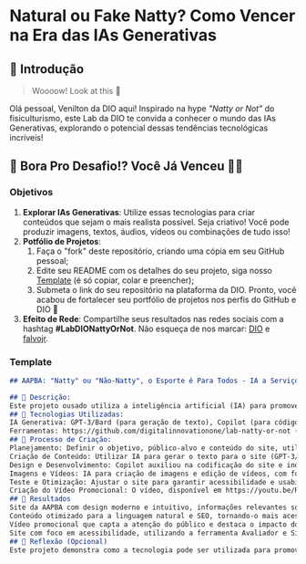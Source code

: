 # Natural ou Fake Natty? Como Vencer na Era das IAs Generativas

## 🚀 Introdução

> Woooow! Look at this 👀

Olá pessoal, Venilton da DIO aqui! Inspirado na hype _"Natty or Not"_ do fisiculturismo, este Lab da DIO te convida a conhecer o mundo das IAs Generativas, explorando o potencial dessas tendências tecnológicas incríveis!

## 🎯 Bora Pro Desafio!? Você Já Venceu 💪🤓

### Objetivos

1. **Explorar IAs Generativas**: Utilize essas tecnologias para criar conteúdos que sejam o mais realista possível. Seja criativo! Você pode produzir imagens, textos, áudios, vídeos ou combinações de tudo isso!
1. **Potfólio de Projetos**:
    1. Faça o "fork" deste repositório, criando uma cópia em seu GitHub pessoal;
    2. Edite seu README com os detalhes do seu projeto, siga nosso [Template](#template) (é só copiar, colar e preencher);
    3. Submeta o link do seu repositório na plataforma da DIO. Pronto, você acabou de fortalecer seu portfólio de projetos nos perfis do GitHub e DIO 🚀
1. **Efeito de Rede**: Compartilhe seus resultados nas redes sociais com a hashtag **#LabDIONattyOrNot**. Não esqueça de nos marcar: [DIO](https://www.linkedin.com/school/dio-makethechange) e [falvojr](https://www.linkedin.com/in/falvojr).

### Template

```markdown
## AAPBA: "Natty" ou "Não-Natty", o Esporte é Para Todos - IA a Serviço da Inclusão

## 📒 Descrição:
Este projeto ousado utiliza a inteligência artificial (IA) para promover a inclusão e democratizar o acesso à informação sobre a Associação de Atletas Paralímpicos da Bahia (AAPBA). O objetivo é desafiar a dicotomia "natty" ou "não-natty", mostrando que o esporte é para todos, sem distinção, e que a tecnologia pode ser uma poderosa ferramenta para construir um futuro mais justo e igualitário.
## 🤖 Tecnologias Utilizadas:
IA Generativa: GPT-3/Bard (para geração de texto), Copilot (para código e sugestões de ferramentas), IA para criação de imagens, IA para edição de vídeos.
Ferramentas: https://github.com/digitalinnovationone/lab-natty-or-not (para análise de código), https://invideo.io/ (para edição de vídeos), https://asesweb.governoeletronico.gov.br/ Avaliador e Simulador de Acessibilidade (para garantir acessibilidade do site).
## 🧐 Processo de Criação:
Planejamento: Definir o objetivo, público-alvo e conteúdo do site, utilizando o desafio "Natty or Not" como ponto de partida para a discussão sobre inclusão.
Criação de Conteúdo: Utilizar IA para gerar o texto para o site (GPT-3/Bard), descrições de projetos e outros elementos, com foco em promover a igualdade no esporte.
Design e Desenvolvimento: Copilot auxiliou na codificação do site e indicou a ferramenta https://asesweb.governoeletronico.gov.br/ para garantir a acessibilidade da plataforma.
Imagens e Vídeos: IA para criação de imagens e edição de vídeos, com foco em imagens inclusivas e representativas do trabalho da AAPBA.
Teste e Otimização: Ajustar o site para garantir acessibilidade e usabilidade, utilizando o Avaliador e Simulador de Acessibilidade como guia.
Criação do Vídeo Promocional: O vídeo, disponível em https://youtu.be/RhaL4vE9LBg, foi produzido utilizando a plataforma https://invideo.io/, com foco em destacar o impacto do trabalho da AAPBA e o papel da IA na inclusão.
## 🚀 Resultados
Site da AAPBA com design moderno e intuitivo, informações relevantes sobre a organização e seus projetos, com foco em promover a igualdade no esporte.
Conteúdo otimizado para a linguagem natural e SEO, tornando-o mais acessível.
Vídeo promocional que capta a atenção do público e destaca o impacto do trabalho da AAPBA, utilizando o humor para gerar identificação com o público e promover a inclusão.
Site com foco em acessibilidade, utilizando a ferramenta Avaliador e Simulador de Acessibilidade para garantir a inclusão de todos.
## 💭 Reflexão (Opcional)
Este projeto demonstra como a tecnologia pode ser utilizada para promover a inclusão e democratizar o acesso à informação, construindo um futuro mais justo e igualitário para o esporte. O uso do humor e da referência ao desafio "Natty or Not" torna o projeto mais leve e atraente, enquanto o foco na acessibilidade garante que o site seja acessível a todos.

